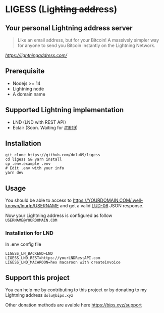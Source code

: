 # LIGESS (**Lig**~~hting addr~~**ess**)

## Your personal Lightning address server
> Like an email address, but for your Bitcoin!
A massively simpler way for anyone to send you Bitcoin instantly on the Lightning Network.

*https://lightningaddress.com/*

## Prerequisite
- Nodejs >= 14
- Lightning node
- A domain name

## Supported Lightning implementation
- LND (LND with REST API)
- Eclair (Soon. Waiting for [#1919](https://github.com/ACINQ/eclair/pull/1919))

## Installation
``` shell
git clone https://github.com/dolu89/ligess
cd ligess && yarn install
cp .env.example .env
# Edit .env with your info
yarn dev
```

## Usage
You should be able to access to https://YOURDOMAIN.COM/.well-known/lnurlp/USERNAME and get a valid [LUD-06](https://github.com/fiatjaf/lnurl-rfc/blob/luds/06.md) JSON response.

Now your Lightning address is configured as follow `USERNAME@YOURDOMAIN.COM`


### Installation for LND
In .env config file
```
LIGESS_LN_BACKEND=LND
LIGESS_LND_REST=https://yourLNDRestAPI.com
LIGESS_LND_MACAROON=hex macaroon with createinvoice
```

## Support this project
You can help me by contributing to this project or by donating to my Lightning address `dolu@bips.xyz`

Other donation methods are avaible here https://bips.xyz/support
